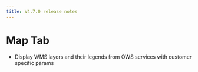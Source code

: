 ```yaml
---
title: V4.7.0 release notes
---
```


# Map Tab

- Display WMS layers and their legends from OWS services with customer specific params
